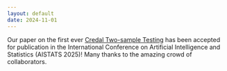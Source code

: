 ```yaml
---
layout: default
date: 2024-11-01
---
```

Our paper on the first ever [Credal Two-sample Testing](https://arxiv.org/pdf/2410.12921) has been accepted for publication in the International Conference on Artificial 
Intelligence and Statistics (AISTATS 2025)! Many thanks to the amazing crowd of collaborators.  